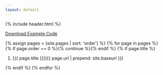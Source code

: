 ```yaml
---
layout: default
---
```


{% include header.html %}

<a href="https://github.com/fitztrev/lessons/archive/examples.zip" class="btn btn-success pull-right"><i class="fa fa-download"></i> Download Example Code</a>

{% assign pages = (site.pages | sort: 'order') %}
{% for page in pages %}
{% if page.order == 0 %}{% continue %}{% endif %}
{% if page.title %}

1. [{{ page.title }}]({{ page.url | prepend: site.baseurl }})

{% endif %}
{% endfor %}
